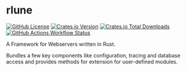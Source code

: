 # rlune

[![GitHub License](https://img.shields.io/github/license/obaraelijah/rlune)](https://github.com/obaraelijah/rlune/blob/main/LICENSE)
[![Crates.io Version](https://img.shields.io/crates/v/rlune)](https://crates.io/crates/rlune)
[![Crates.io Total Downloads](https://img.shields.io/crates/d/rlune)](https://crates.io/crates/rlune)
[![GitHub Actions Workflow Status](https://img.shields.io/github/actions/workflow/status/obaraelijah/rlune/build-and-test.yml)](https://github.com/obaraelijah/rlune/actions/workflows/build-and-test.yml)

A Framework for Webservers written in Rust.

Bundles a few key components like configuration, tracing and database access
and provides methods for extension for user-defined modules.